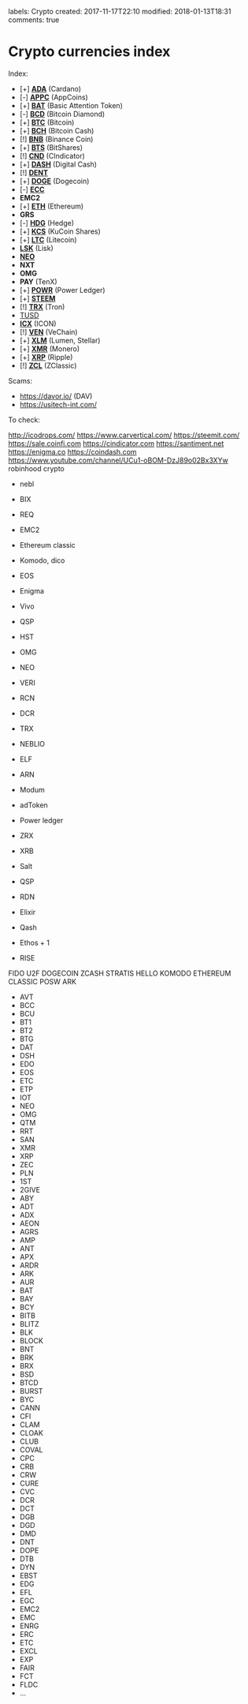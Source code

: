 labels: Crypto
created: 2017-11-17T22:10
modified: 2018-01-13T18:31
comments: true

# Crypto currencies index

Index:

- [+] **[ADA](./ada)** (Cardano)
- [-] **[APPC](./appc)** (AppCoins)
- [+] **[BAT](./bat)** (Basic Attention Token)
- [-] **[BCD](./bcd)** (Bitcoin Diamond)
- [+] **[BTC](./btc)** (Bitcoin)
- [+] **[BCH](./bch)** (Bitcoin Cash)
- [!] **[BNB](./bnb)** (Binance Coin)
- [+] **[BTS](./bts)** (BitShares)
- [!] **[CND](./cnd)** (CIndicator)
- [+] **[DASH](./dash)** (Digital Cash)
- [!] **[DENT](./dent)**
- [+] **[DOGE](./doge)** (Dogecoin)
- [-] **[ECC](./ecc)**
- **EMC2**
- [+] **[ETH](./eth)** (Ethereum)
- **GRS**
- [-] **[HDG](./hdg)** (Hedge)
- [+] **[KCS](./kcs)** (KuCoin Shares)
- [+] **[LTC](./ltc)** (Litecoin)
- **[LSK](./lsk)** (Lisk)
- **[NEO](./neo)**
- **NXT**
- **OMG**
- **PAY** (TenX)
- [+] **[POWR](./powr)** (Power Ledger)
- [+] **[STEEM](./steem)**
- [!] **[TRX](./trx)** (Tron)
- [TUSD](https://www.trusttoken.com/)
- **[ICX](./icx)** (ICON)
- [!] **[VEN](./ven)** (VeChain)
- [+] **[XLM](./xlm)** (Lumen, Stellar)
- [+] **[XMR](./xmr)** (Monero)
- [+] **[XRP](./xrp)** (Ripple)
- [!] **[ZCL](./zcl)** (ZClassic)

Scams:

- https://davor.io/ (DAV)
- https://usitech-int.com/

To check:

http://icodrops.com/
https://www.carvertical.com/
https://steemit.com/
https://sale.coinfi.com
https://cindicator.com
https://santiment.net
https://enigma.co
https://coindash.com
https://www.youtube.com/channel/UCu1-oBOM-DzJ89o02Bx3XYw
robinhood crypto

- nebl

- BIX
- REQ
- EMC2
- Ethereum classic
- Komodo, dico
- EOS
- Enigma
- Vivo
- QSP
- HST
- OMG
- NEO
- VERI
- RCN
- DCR
- TRX
- NEBLIO
- ELF
- ARN
- Modum
- adToken
- Power ledger
- ZRX
- XRB
- Salt
- QSP
- RDN
- Elixir
- Qash
- Ethos + 1
- RISE

FIDO U2F
DOGECOIN
ZCASH
STRATIS
HELLO
KOMODO
ETHEREUM CLASSIC
POSW
ARK

- AVT
- BCC
- BCU
- BT1
- BT2
- BTG
- DAT
- DSH
- EDO
- EOS
- ETC
- ETP
- IOT
- NEO
- OMG
- QTM
- RRT
- SAN
- XMR
- XRP
- ZEC
- PLN
- 1ST
- 2GIVE
- ABY
- ADT
- ADX
- AEON
- AGRS
- AMP
- ANT
- APX
- ARDR
- ARK
- AUR
- BAT
- BAY
- BCY
- BITB
- BLITZ
- BLK
- BLOCK
- BNT
- BRK
- BRX
- BSD
- BTCD
- BURST
- BYC
- CANN
- CFI
- CLAM
- CLOAK
- CLUB
- COVAL
- CPC
- CRB
- CRW
- CURE
- CVC
- DCR
- DCT
- DGB
- DGD
- DMD
- DNT
- DOPE
- DTB
- DYN
- EBST
- EDG
- EFL
- EGC
- EMC2
- EMC
- ENRG
- ERC
- ETC
- EXCL
- EXP
- FAIR
- FCT
- FLDC
- ...
